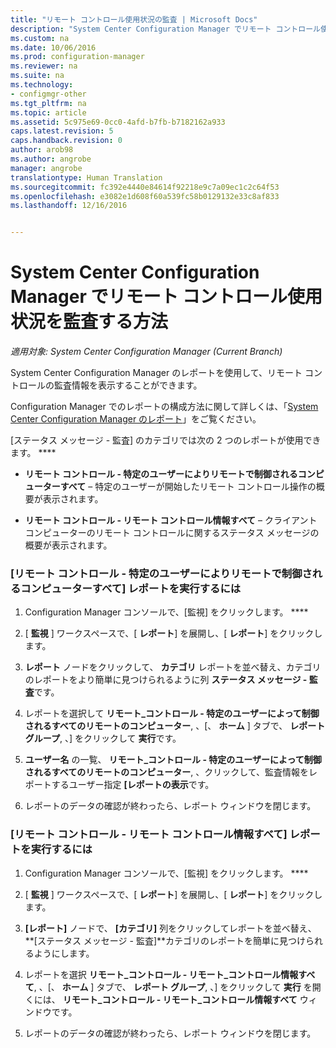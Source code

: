 ```yaml
---
title: "リモート コントロール使用状況の監査 | Microsoft Docs"
description: "System Center Configuration Manager でリモート コントロール使用状況を監査します。"
ms.custom: na
ms.date: 10/06/2016
ms.prod: configuration-manager
ms.reviewer: na
ms.suite: na
ms.technology:
- configmgr-other
ms.tgt_pltfrm: na
ms.topic: article
ms.assetid: 5c975e69-0cc0-4afd-b7fb-b7182162a933
caps.latest.revision: 5
caps.handback.revision: 0
author: arob98
ms.author: angrobe
manager: angrobe
translationtype: Human Translation
ms.sourcegitcommit: fc392e4440e84614f92218e9c7a09ec1c2c64f53
ms.openlocfilehash: e3082e1d608f60a539fc58b0129132e33c8af833
ms.lasthandoff: 12/16/2016


---
```

# <a name="how-to-audit-remote-control-usage-in-system-center-configuration-manager"></a>System Center Configuration Manager でリモート コントロール使用状況を監査する方法

*適用対象: System Center Configuration Manager (Current Branch)*

System Center Configuration Manager のレポートを使用して、リモート コントロールの監査情報を表示することができます。  

 Configuration Manager でのレポートの構成方法に関して詳しくは、「[System Center Configuration Manager のレポート](../../../../core/servers/manage/reporting.md)」をご覧ください。  

 [ステータス メッセージ - 監査] のカテゴリでは次の 2 つのレポートが使用できます。 ****  

-   **リモート コントロール - 特定のユーザーによりリモートで制御されるコンピューターすべて** – 特定のユーザーが開始したリモート コントロール操作の概要が表示されます。  

-   **リモート コントロール - リモート コントロール情報すべて** – クライアント コンピューターのリモート コントロールに関するステータス メッセージの概要が表示されます。  

### <a name="to-run-the-report-remote-control---all-computers-remote-controlled-by-a-specific-user"></a>[リモート コントロール - 特定のユーザーによりリモートで制御されるコンピューターすべて] レポートを実行するには  

1.  Configuration Manager コンソールで、[監視] をクリックします。 ****  

2.  [ **監視** ] ワークスペースで、[ **レポート**] を展開し、[ **レポート**] をクリックします。  

3.  **レポート** ノードをクリックして、 **カテゴリ** レポートを並べ替え、カテゴリのレポートをより簡単に見つけられるように列 **ステータス メッセージ - 監査**です。  

4.  レポートを選択して **リモート_コントロール - 特定のユーザーによって制御されるすべてのリモートのコンピューター**, 、[、 **ホーム** ] タブで、 **レポート グループ**, 、] をクリックして **実行**です。  

5.  **ユーザー名** の一覧、 **リモート_コントロール - 特定のユーザーによって制御されるすべてのリモートのコンピューター**, 、クリックして、監査情報をレポートするユーザー指定 **[レポートの表示**です。  

6.  レポートのデータの確認が終わったら、レポート ウィンドウを閉じます。  

### <a name="to-run-the-report-remote-control---all-remote-control-information"></a>[リモート コントロール - リモート コントロール情報すべて] レポートを実行するには  

1.  Configuration Manager コンソールで、[監視] をクリックします。 ****  

2.  [ **監視** ] ワークスペースで、[ **レポート**] を展開し、[ **レポート**] をクリックします。  

3.  **[レポート]** ノードで、 **[カテゴリ]** 列をクリックしてレポートを並べ替え、 **[ステータス メッセージ - 監査]**カテゴリのレポートを簡単に見つけられるようにします。  

4.  レポートを選択 **リモート_コントロール - リモート_コントロール情報すべて**, 、[、 **ホーム** ] タブで、 **レポート グループ**, 、] をクリックして **実行** を開くには、 **リモート_コントロール - リモート_コントロール情報すべて** ウィンドウです。  

5.  レポートのデータの確認が終わったら、レポート ウィンドウを閉じます。  

